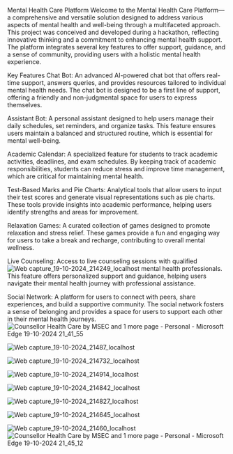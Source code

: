 Mental Health Care Platform
Welcome to the Mental Health Care Platform—a comprehensive and versatile solution designed to address various aspects of mental health and well-being through a multifaceted approach. This project was conceived and developed during a hackathon, reflecting innovative thinking and a commitment to enhancing mental health support. The platform integrates several key features to offer support, guidance, and a sense of community, providing users with a holistic mental health experience.

Key Features
Chat Bot: An advanced AI-powered chat bot that offers real-time support, answers queries, and provides resources tailored to individual mental health needs. The chat bot is designed to be a first line of support, offering a friendly and non-judgmental space for users to express themselves.


Assistant Bot: A personal assistant designed to help users manage their daily schedules, set reminders, and organize tasks. This feature ensures users maintain a balanced and structured routine, which is essential for mental well-being.

Academic Calendar: A specialized feature for students to track academic activities, deadlines, and exam schedules. By keeping track of academic responsibilities, students can reduce stress and improve time management, which are critical for maintaining mental health.

Test-Based Marks and Pie Charts: Analytical tools that allow users to input their test scores and generate visual representations such as pie charts. These tools provide insights into academic performance, helping users identify strengths and areas for improvement.

Relaxation Games: A curated collection of games designed to promote relaxation and stress relief. These games provide a fun and engaging way for users to take a break and recharge, contributing to overall mental wellness. 

Live Counseling: Access to live counseling sessions with qualified![Web capture_19-10-2024_214249_localhost](https://github.com/user-attachments/assets/c2cf553c-40e9-4c43-8800-36293e72cd47)
 mental health professionals. This feature offers personalized support and guidance, helping users navigate their mental health journey with professional assistance.

Social Network: A platform for users to connect with peers, share experiences, and build a supportive community. The social network fosters a sense of belonging and provides a space for users to support each other in their mental health journeys.
![Counsellor   Health Care by MSEC and 1 more page - Personal - Microsoft​ Edge 19-10-2024 21_41_55](https://github.com/user-attachments/assets/115427d1-bc38-4fd3-977f-2116a479e1af)

![Web capture_19-10-2024_21487_localhost](https://github.com/user-attachments/assets/ba5f4026-1a74-4fbf-ae9d-cdb5d292bb1a)


![Web capture_19-10-2024_214732_localhost](https://github.com/user-attachments/assets/29be5a7e-a2c9-4240-8053-68a2392e4a14)

![Web capture_19-10-2024_214914_localhost](https://github.com/user-attachments/assets/fd42f97f-0230-4571-b051-cca7be4b70fc)

![Web capture_19-10-2024_214842_localhost](https://github.com/user-attachments/assets/a0b72e15-22ff-4c5c-b0ab-19c1bd7cd3ce)

![Web capture_19-10-2024_214827_localhost](https://github.com/user-attachments/assets/3253e364-78fc-4cc9-9fd7-a1e2bf89c910)

![Web capture_19-10-2024_214645_localhost](https://github.com/user-attachments/assets/29d8040b-b6f1-4611-a966-47face3f5122)

![Web capture_19-10-2024_21460_localhost](https://github.com/user-attachments/assets/ce0086e0-327f-4be1-a02e-c55dced5b619)
![Counsellor   Health Care by MSEC and 1 more page - Personal - Microsoft​ Edge 19-10-2024 21_45_12](https://github.com/user-attachments/assets/c59c56d4-f65e-4971-9352-51519075e0a3)
